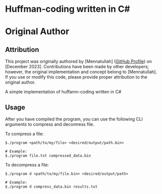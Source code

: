 # Huffman-coding written in C#
# Original Author

## Attribution

This project was originally authored by [Mennatullah] ([GitHub Profile](https://github.com/lillfirefly)) on [December 2023]. Contributions have been made by other developers; however, the original implementation and concept belong to [Mennatullah]. If you use or modify this code, please provide proper attribution to the original author.


A simple implementation of huffamn-coding written in C#

## Usage

After you have compiled the program, you can use the following CLI arguments to compress and decomress file.

To compress a file:
```
$./program <path/to/my/file> <desired/output/path.bin>

# Example:
$./program file.txt compressed_data.bin
```

To decompress a file:
```
$./program d <path/to/my/file.bin> <desired/output/path>

# Example:
$./program d compress_data.bin results.txt
```
